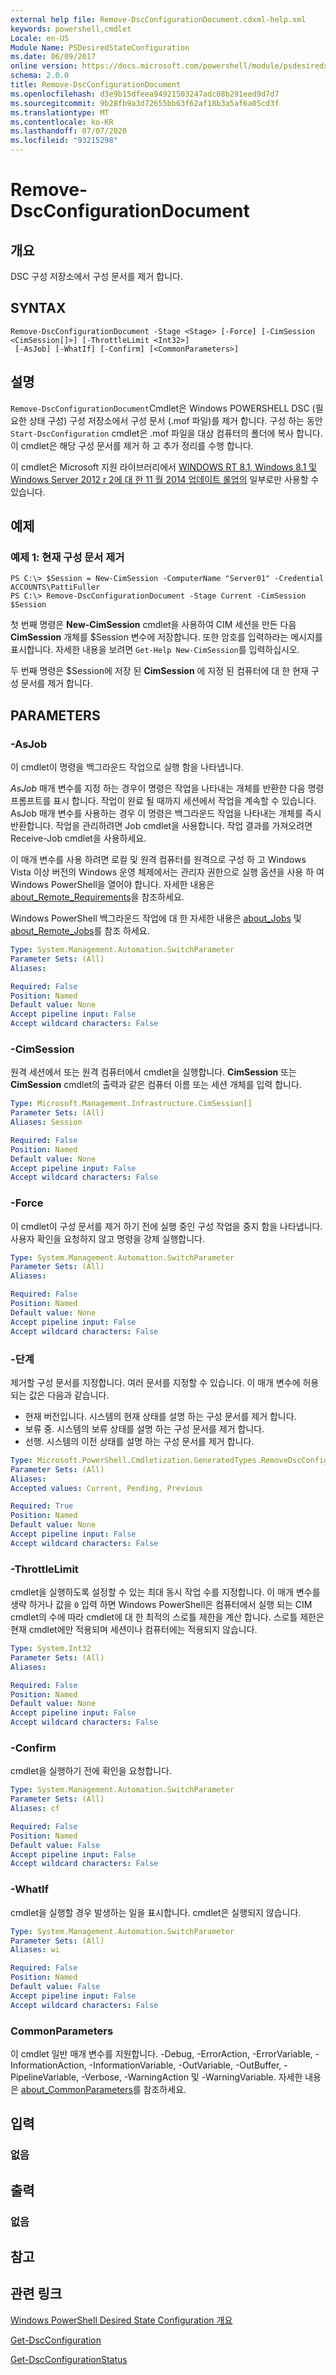 ```yaml
---
external help file: Remove-DscConfigurationDocument.cdxml-help.xml
keywords: powershell,cmdlet
Locale: en-US
Module Name: PSDesiredStateConfiguration
ms.date: 06/09/2017
online version: https://docs.microsoft.com/powershell/module/psdesiredstateconfiguration/remove-dscconfigurationdocument?view=powershell-5.1&WT.mc_id=ps-gethelp
schema: 2.0.0
title: Remove-DscConfigurationDocument
ms.openlocfilehash: d3e9b15dfeea94921503247adc08b291eed9d7d7
ms.sourcegitcommit: 9b28fb9a3d72655bb63f62af18b3a5af6a05cd3f
ms.translationtype: MT
ms.contentlocale: ko-KR
ms.lasthandoff: 07/07/2020
ms.locfileid: "93215298"
---
```

# Remove-DscConfigurationDocument

## 개요
DSC 구성 저장소에서 구성 문서를 제거 합니다.

## SYNTAX

```
Remove-DscConfigurationDocument -Stage <Stage> [-Force] [-CimSession <CimSession[]>] [-ThrottleLimit <Int32>]
 [-AsJob] [-WhatIf] [-Confirm] [<CommonParameters>]
```

## 설명
`Remove-DscConfigurationDocument`Cmdlet은 Windows POWERSHELL DSC (필요한 상태 구성) 구성 저장소에서 구성 문서 (.mof 파일)를 제거 합니다.
구성 하는 동안 `Start-DscConfiguration` cmdlet은 .mof 파일을 대상 컴퓨터의 폴더에 복사 합니다.
이 cmdlet은 해당 구성 문서를 제거 하 고 추가 정리를 수행 합니다.

이 cmdlet은 Microsoft 지원 라이브러리에서 [WINDOWS RT 8.1, Windows 8.1 및 Windows Server 2012 r 2에 대 한 11 월 2014 업데이트 롤업의](https://support.microsoft.com/kb/3000850) 일부로만 사용할 수 있습니다.

## 예제

### 예제 1: 현재 구성 문서 제거

```
PS C:\> $Session = New-CimSession -ComputerName "Server01" -Credential ACCOUNTS\PattiFuller
PS C:\> Remove-DscConfigurationDocument -Stage Current -CimSession $Session
```

첫 번째 명령은 **New-CimSession** cmdlet을 사용하여 CIM 세션을 만든 다음 **CimSession** 개체를 $Session 변수에 저장합니다.
또한 암호를 입력하라는 메시지를 표시합니다.
자세한 내용을 보려면 `Get-Help New-CimSession`를 입력하십시오.

두 번째 명령은 $Session에 저장 된 **CimSession** 에 지정 된 컴퓨터에 대 한 현재 구성 문서를 제거 합니다.

## PARAMETERS

### -AsJob
이 cmdlet이 명령을 백그라운드 작업으로 실행 함을 나타냅니다.

*AsJob* 매개 변수를 지정 하는 경우이 명령은 작업을 나타내는 개체를 반환한 다음 명령 프롬프트를 표시 합니다.
작업이 완료 될 때까지 세션에서 작업을 계속할 수 있습니다.
AsJob 매개 변수를 사용하는 경우 이 명령은 백그라운드 작업을 나타내는 개체를 즉시 반환합니다.
작업을 관리하려면 Job cmdlet을 사용합니다.
작업 결과를 가져오려면 Receive-Job cmdlet을 사용하세요.

이 매개 변수를 사용 하려면 로컬 및 원격 컴퓨터를 원격으로 구성 하 고 Windows Vista 이상 버전의 Windows 운영 체제에서는 관리자 권한으로 실행 옵션을 사용 하 여 Windows PowerShell을 열어야 합니다.
자세한 내용은 [about_Remote_Requirements](../Microsoft.PowerShell.Core/About/about_Remote_Requirements.md)을 참조하세요.

Windows PowerShell 백그라운드 작업에 대 한 자세한 내용은 [about_Jobs](../Microsoft.PowerShell.Core/About/about_Jobs.md) 및 [about_Remote_Jobs](../Microsoft.PowerShell.Core/About/about_Remote_Jobs.md)를 참조 하세요.

```yaml
Type: System.Management.Automation.SwitchParameter
Parameter Sets: (All)
Aliases:

Required: False
Position: Named
Default value: None
Accept pipeline input: False
Accept wildcard characters: False
```

### -CimSession
원격 세션에서 또는 원격 컴퓨터에서 cmdlet을 실행합니다.
**CimSession** 또는 **CimSession** cmdlet의 출력과 같은 컴퓨터 이름 또는 세션 개체를 입력 합니다.

```yaml
Type: Microsoft.Management.Infrastructure.CimSession[]
Parameter Sets: (All)
Aliases: Session

Required: False
Position: Named
Default value: None
Accept pipeline input: False
Accept wildcard characters: False
```

### -Force
이 cmdlet이 구성 문서를 제거 하기 전에 실행 중인 구성 작업을 중지 함을 나타냅니다.
사용자 확인을 요청하지 않고 명령을 강제 실행합니다.

```yaml
Type: System.Management.Automation.SwitchParameter
Parameter Sets: (All)
Aliases:

Required: False
Position: Named
Default value: None
Accept pipeline input: False
Accept wildcard characters: False
```

### -단계
제거할 구성 문서를 지정합니다.
여러 문서를 지정할 수 있습니다.
이 매개 변수에 허용되는 값은 다음과 같습니다.

- 현재 버전입니다.
시스템의 현재 상태를 설명 하는 구성 문서를 제거 합니다.
- 보류 중.
시스템의 보류 상태를 설명 하는 구성 문서를 제거 합니다.
- 선행.
시스템의 이전 상태를 설명 하는 구성 문서를 제거 합니다.

```yaml
Type: Microsoft.PowerShell.Cmdletization.GeneratedTypes.RemoveDscConfigurationDocument.Stage
Parameter Sets: (All)
Aliases:
Accepted values: Current, Pending, Previous

Required: True
Position: Named
Default value: None
Accept pipeline input: False
Accept wildcard characters: False
```

### -ThrottleLimit
cmdlet을 실행하도록 설정할 수 있는 최대 동시 작업 수를 지정합니다.
이 매개 변수를 생략 하거나 값을 `0` 입력 하면 Windows PowerShell은 컴퓨터에서 실행 되는 CIM cmdlet의 수에 따라 cmdlet에 대 한 최적의 스로틀 제한을 계산 합니다.
스로틀 제한은 현재 cmdlet에만 적용되며 세션이나 컴퓨터에는 적용되지 않습니다.

```yaml
Type: System.Int32
Parameter Sets: (All)
Aliases:

Required: False
Position: Named
Default value: None
Accept pipeline input: False
Accept wildcard characters: False
```

### -Confirm
cmdlet을 실행하기 전에 확인을 요청합니다.

```yaml
Type: System.Management.Automation.SwitchParameter
Parameter Sets: (All)
Aliases: cf

Required: False
Position: Named
Default value: False
Accept pipeline input: False
Accept wildcard characters: False
```

### -WhatIf
cmdlet을 실행할 경우 발생하는 일을 표시합니다.
cmdlet은 실행되지 않습니다.

```yaml
Type: System.Management.Automation.SwitchParameter
Parameter Sets: (All)
Aliases: wi

Required: False
Position: Named
Default value: False
Accept pipeline input: False
Accept wildcard characters: False
```

### CommonParameters
이 cmdlet 일반 매개 변수를 지원합니다. -Debug, -ErrorAction, -ErrorVariable, -InformationAction, -InformationVariable, -OutVariable, -OutBuffer, -PipelineVariable, -Verbose, -WarningAction 및 -WarningVariable. 자세한 내용은 [about_CommonParameters](https://go.microsoft.com/fwlink/?LinkID=113216)를 참조하세요.

## 입력

### 없음

## 출력

### 없음

## 참고

## 관련 링크

[Windows PowerShell Desired State Configuration 개요](/powershell/scripting/dsc/overview/dscforengineers)

[Get-DscConfiguration](Get-DscConfiguration.md)

[Get-DscConfigurationStatus](Get-DscConfigurationStatus.md)
